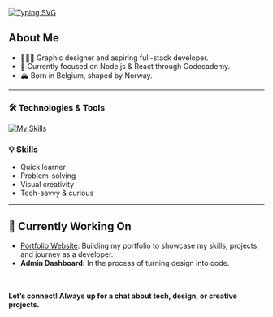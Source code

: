 [![Typing SVG](https://readme-typing-svg.demolab.com?font=Work+Sans&weight=600&size=32&pause=1000&color=B89F5D&width=435&lines=Hey+there%2C+it's+Victor;Web+Developer)](https://git.io/typing-svg)

## About Me

- 👨🏽‍💻 Graphic designer and aspiring full-stack developer.
- 🌱 Currently focused on Node.js & React through Codecademy.
- 🏔️ Born in Belgium, shaped by Norway.

---

### 🛠️ Technologies & Tools

[![My Skills](https://skillicons.dev/icons?i=js,nodejs,react,php,html,css,git,github,vscode,figma,ps,ai,wordpress,apple,windows)](https://skillicons.dev)


### 💡 **Skills**
- Quick learner
- Problem-solving
- Visual creativity
- Tech-savvy & curious

---

## 🚀 Currently Working On

- [Portfolio Website](https://elivagar.github.io/signup-form/): Building my portfolio to showcase my skills, projects, and journey as a developer.
- **Admin Dashboard:** In the process of turning design into code.

<br><br>
**Let’s connect! Always up for a chat about tech, design, or creative projects.**
